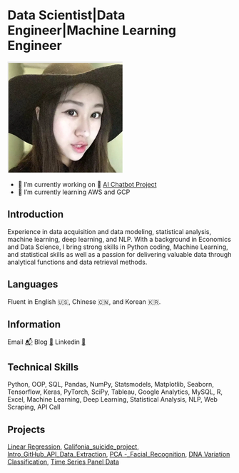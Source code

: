 # Data Scientist|Data Engineer|Machine Learning Engineer  
![hua_shi.png](hua_shi.png)
- 🔭 I’m currently working on 🤖 [AI Chatbot Project](https://github.com/melanieshi0120/AI_Chatbot_Project)
- 🌱 I’m currently learning  AWS and GCP 

## Introduction
Experience in data acquisition and data modeling, statistical analysis, machine learning,
deep learning, and NLP. With a background in Economics and Data Science, I bring strong skills in Python coding,
Machine Learning, and statistical skills as well as a passion for delivering valuable data through analytical 
functions and data retrieval methods. 
## Languages
Fluent in English 🇺🇸, Chinese 🇨🇳, and Korean 🇰🇷.
## Information
Email [📬](melaniesoek0120@gmail.com)  Blog [🧾](https://medium.com/@melaniesoek0120)  Linkedin [👩](http://www.linkedin.com/in/melanieseok-huashi)
## Technical Skills
Python, OOP, SQL, Pandas, NumPy, Statsmodels, Matplotlib, Seaborn, Tensorflow, Keras, PyTorch, SciPy, Tableau, Google Analytics, MySQL, R, Excel, Machine Learning, Deep Learning, Statistical Analysis, NLP, Web Scraping, API Call
## Projects
[Linear Regression](https://github.com/melanieshi0120/Agriculture_Project),
[Califonia_suicide_project](https://github.com/melanieshi0120/Califonia_suicide_project),
[Intro_GitHub_API_Data_Extraction](https://github.com/melanieshi0120/Intro_GitHub_API_Data_Extraction),
[PCA -_Facial_Recognition](https://github.com/melanieshi0120/Principal_Component_Analysis-PCA-_Facial_Recognition),
[DNA Variation Classification](https://github.com/melanieshi0120/DNA_project),
[Time Series Panel Data](https://github.com/melanieshi0120/DKHS)




